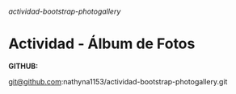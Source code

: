 ###### actividad-bootstrap-photogallery

# Actividad - Álbum de Fotos

**GITHUB:**

git@github.com:nathyna1153/actividad-bootstrap-photogallery.git